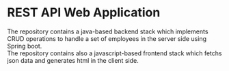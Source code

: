 <h1>REST API Web Application </h1>
<span>The repository contains a java-based backend stack which implements CRUD operations to handle a set of employees in the server side using Spring boot.</span>
<br/>
<span>The repository contains also a javascript-based frontend stack which fetchs json data and generates html in the client side. </span>
